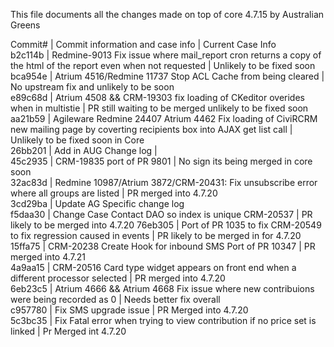 This file documents all the changes made on top of core 4.7.15 by Australian Greens  
  
Commit# | Commit information and case info | Current Case Info  
b2c114b | Redmine-9013 Fix issue where mail_report cron returns a copy of the html of the report even when not requested | Unlikely to be fixed soon  
bca954e | Atrium 4516/Redmine 11737 Stop ACL Cache from being cleared | No upstream fix and unlikely to be soon  
e89c68d | Atrium 4508 && CRM-19303 fix loading of CKeditor overides when in multistie | PR still waiting to be merged unlikely to be fixed soon  
aa21b59 | Agileware Redmine 24407 Atrium 4462 Fix loading of CiviRCRM new mailing page by coverting recipients box into AJAX get list call | Unlikely to be fixed soon in Core  
26bb201 | Add in AUG Change log |  
45c2935 | CRM-19835 port of PR 9801 | No sign its being merged in core soon  
32ac83d | Redmine 10987/Atrium 3872/CRM-20431: Fix unsubscribe error where all groups are listed | PR merged into 4.7.20  
3cd29ba | Update AG Specific change log  
f5daa30 | Change Case Contact DAO so index is unique CRM-20537 | PR likely to be merged into 4.7.20 
76eb305 | Port of PR 1035 to fix CRM-20549 to fix regression caused in events | PR likely to be merged in for 4.7.20  
15ffa75 | CRM-20238 Create Hook for inbound SMS Port of PR 10347 | PR merged into 4.7.21  
4a9aa15 | CRM-20516 Card type widget appears on front end when a different processor selected | PR merged into 4.7.20  
6eb23c5 | Atrium 4666 && Atrium 4668 Fix issue where new contribuions were being recorded as 0 | Needs better fix overall  
c957780 | Fix SMS upgrade issue | PR Merged into 4.7.20  
5c3bc35 | Fix Fatal error when trying to view contribution if no price set is linked  | Pr Merged int 4.7.20  
